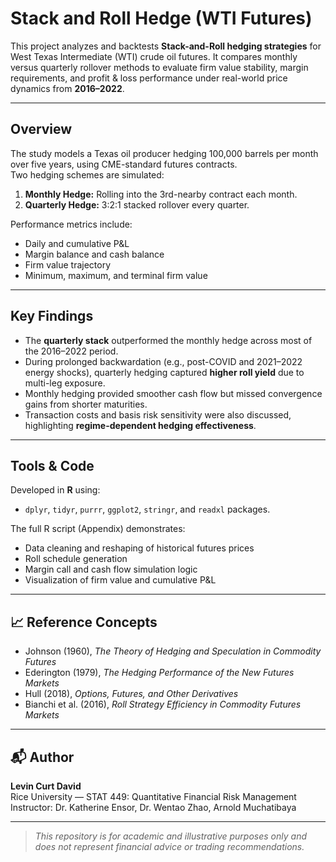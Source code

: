 # Stack and Roll Hedge (WTI Futures)

This project analyzes and backtests **Stack-and-Roll hedging strategies** for West Texas Intermediate (WTI) crude oil futures. It compares monthly versus quarterly rollover methods to evaluate firm value stability, margin requirements, and profit & loss performance under real-world price dynamics from **2016–2022**.

---

## Overview
The study models a Texas oil producer hedging 100,000 barrels per month over five years, using CME-standard futures contracts.  
Two hedging schemes are simulated:
1. **Monthly Hedge:** Rolling into the 3rd-nearby contract each month.  
2. **Quarterly Hedge:** 3:2:1 stacked rollover every quarter.

Performance metrics include:
- Daily and cumulative P&L  
- Margin balance and cash balance  
- Firm value trajectory  
- Minimum, maximum, and terminal firm value  

---

## Key Findings
- The **quarterly stack** outperformed the monthly hedge across most of the 2016–2022 period.  
- During prolonged backwardation (e.g., post-COVID and 2021–2022 energy shocks), quarterly hedging captured **higher roll yield** due to multi-leg exposure.  
- Monthly hedging provided smoother cash flow but missed convergence gains from shorter maturities.  
- Transaction costs and basis risk sensitivity were also discussed, highlighting **regime-dependent hedging effectiveness**.

---

## Tools & Code
Developed in **R** using:
- `dplyr`, `tidyr`, `purrr`, `ggplot2`, `stringr`, and `readxl` packages.

The full R script (Appendix) demonstrates:
- Data cleaning and reshaping of historical futures prices  
- Roll schedule generation  
- Margin call and cash flow simulation logic  
- Visualization of firm value and cumulative P&L

---

## 📈 Reference Concepts
- Johnson (1960), *The Theory of Hedging and Speculation in Commodity Futures*  
- Ederington (1979), *The Hedging Performance of the New Futures Markets*  
- Hull (2018), *Options, Futures, and Other Derivatives*  
- Bianchi et al. (2016), *Roll Strategy Efficiency in Commodity Futures Markets*  

---

## 📬 Author
**Levin Curt David**  
Rice University — STAT 449: Quantitative Financial Risk Management
Instructor: Dr. Katherine Ensor, Dr. Wentao Zhao, Arnold Muchatibaya  

---

> *This repository is for academic and illustrative purposes only and does not represent financial advice or trading recommendations.*
